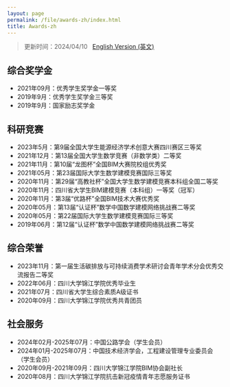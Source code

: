 ```yaml
---
layout: page
permalink: /file/awards-zh/index.html
title: Awards-zh
---
```


> 更新时间：2024/04/10 &nbsp; [English Version (英文)](https://longyistar.github.io/awards/)

## 综合奖学金

- 2021年09月：优秀学生奖学金一等奖
- 2019年9月：优秀学生奖学金三等奖
- 2019年9月：国家励志奖学金

## 科研竞赛

- 2023年5月：第9届全国大学生能源经济学术创意大赛四川赛区三等奖
- 2021年12月：第13届全国大学生数学竞赛（非数学类）二等奖
- 2021年11月：第10届“龙图杯”全国BIM大赛院校组优秀奖
- 2021年05月：第23届国际大学生数学建模竞赛国际三等奖
- 2020年11月：第29届“高教社杯”全国大学生数学建模竞赛本科组全国二等奖
- 2020年11月：四川省大学生BIM建模竞赛（本科组）一等奖（冠军）
- 2020年11月：第3届“优路杯”全国BIM技术大赛优秀奖
- 2020年05月：第13届“认证杯”数学中国数学建模网络挑战赛二等奖
- 2020年05月：第22届国际大学生数学建模竞赛国际三等奖
- 2019年06月：第12届“认证杯”数学中国数学建模网络挑战赛二等奖

## 综合荣誉

- 2023年11月：第一届生活碳排放与可持续消费学术研讨会青年学术分会优秀交流报告二等奖
- 2022年06月：四川大学锦江学院优秀毕业生
- 2021年07月：四川省大学生综合素质A级证书
- 2020年09月：四川大学锦江学院优秀共青团员

## 社会服务

- 2024年02月-2025年07月：中国公路学会（学生会员）
- 2024年01月-2025年07月：中国技术经济学会，工程建设管理专业委员会（学生会员）
- 2020年09月-2021年09月：四川大学锦江学院BIM协会副社长
- 2020年08月：四川大学锦江学院抗击新冠疫情青年志愿服务证书

